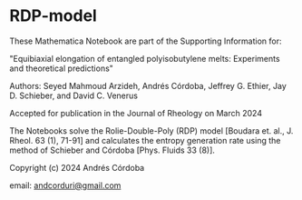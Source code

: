 # RDP-model

These Mathematica Notebook are part of the Supporting Information for:

"Equibiaxial elongation of entangled polyisobutylene melts: Experiments and theoretical predictions"

Authors: Seyed Mahmoud Arzideh, Andrés Córdoba, Jeffrey G. Ethier, Jay D. Schieber, and David C. Venerus

Accepted for publication in the Journal of Rheology on March 2024

The Notebooks solve the Rolie-Double-Poly (RDP) model [Boudara et. al., J. Rheol. 63 (1), 71-91] and calculates the entropy generation rate using the method of Schieber and Córdoba [Phys. Fluids 33 (8)].

Copyright (c) 2024 Andrés Córdoba

email: andcorduri@gmail.com
